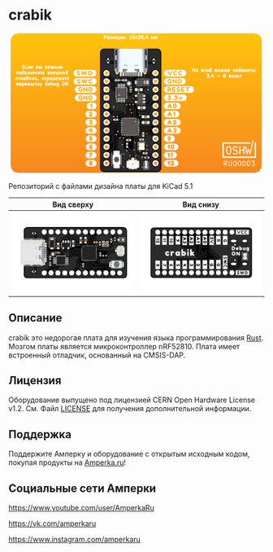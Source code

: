 # crabik

![crabik](/images/crabik_pinout.png)

Репозиторий с файлами дизайна платы для KiCad 5.1

|                 Вид сверху                |                Вид снизу                |
|-------------------------------------------|-----------------------------------------|
| ![crabik_front](/images/crabik_front.svg) | ![crabik_back](/images/crabik_back.svg) |

## Описание

crabik это недорогая плата для изучения языка программирования [Rust](https://www.rust-lang.org/). Мозгом платы является микроконтроллер nRF52810. Плата имеет встроенный отладчик, основанный на CMSIS-DAP.

## Лицензия

Оборудование выпущено под лицензией CERN Open Hardware License v1.2. См. Файл [LICENSE](LICENSE) для получения дополнительной информации.

## Поддержка
Поддержите Амперку и оборудование с открытым исходным кодом, покупая продукты на [Amperka.ru](https://amperka.ru/)!


## Социальные сети Амперки

https://www.youtube.com/user/AmperkaRu

https://vk.com/amperkaru

https://www.instagram.com/amperkaru